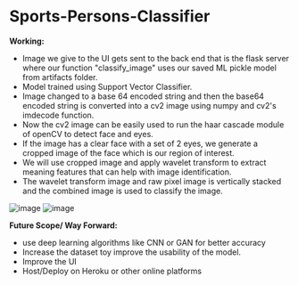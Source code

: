 # Sports-Persons-Classifier
**Working:**
- Image we give to the UI gets sent to the back end that is the flask server where our function "classify_image" uses our saved ML pickle model from artifacts folder.
- Model trained using Support Vector Classifier.
- Image changed to a base 64 encoded string and then the base64 encoded string is converted into a cv2 image using numpy and cv2's imdecode function.
- Now the cv2 image can be easily used to run the haar cascade module of openCV to detect face and eyes.
- If the image has a clear face with a set of 2 eyes, we generate a cropped image of the face which is our region of interest.
- We will use cropped image and apply wavelet transform to extract meaning features that can help with image identification.
- The wavelet transform image and raw pixel image is vertically stacked and the combined image is used to  classify the image.

![image](https://user-images.githubusercontent.com/71730642/190446744-2fbe332e-bb83-4940-8570-113dc43eccf5.png)
![image](https://user-images.githubusercontent.com/71730642/190479999-36ddd8cd-8a22-4d77-ac47-33d2a97e07ea.png)


**Future Scope/ Way Forward:**
- use deep learning algorithms like CNN or GAN for better accuracy
- Increase the dataset toy improve the usability of the model.
- Improve the UI
- Host/Deploy on Heroku or other online platforms

